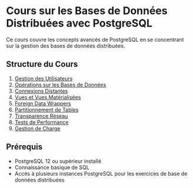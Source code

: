 # Cours sur les Bases de Données Distribuées avec PostgreSQL

Ce cours couvre les concepts avancés de PostgreSQL en se concentrant sur la gestion des bases de données distribuées.

## Structure du Cours

1. [Gestion des Utilisateurs](01-user-management.md)
2. [Opérations sur les Bases de Données](02-database-operations.md)
3. [Connexions Distantes](03-remote-connections.md)
4. [Vues et Vues Matérialisées](04-views.md)
5. [Foreign Data Wrappers](05-fdw.md)
6. [Partitionnement de Tables](06-partitioning.md)
7. [Transparence Réseau](07-network-transparency.md)
8. [Tests de Performance](08-performance.md)
9. [Gestion de Charge](09-load-management.md)

## Prérequis
- PostgreSQL 12 ou supérieur installé
- Connaissance basique de SQL
- Accès à plusieurs instances PostgreSQL pour les exercices de base de données distribuées
